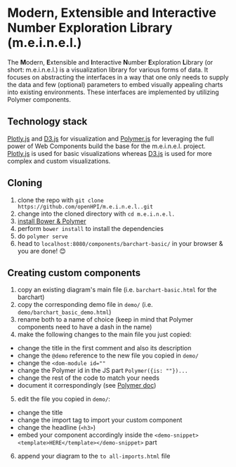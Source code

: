 # Modern, Extensible and Interactive Number Exploration Library (m.e.i.n.e.l.)
The **M**odern, **E**xtensible and **I**nteractive **N**umber **E**xploration **L**ibrary (or short: m.e.i.n.e.l.) is a visualization library for various forms of data.
It focuses on abstracting the interfaces in a way that one only needs to supply the data and few (optional) parameters to embed visually appealing charts into existing environments.
These interfaces are implemented by utilizing Polymer components.

## Technology stack
[Plotly.js](https://plot.ly/javascript/) and [D3.js](https://d3js.org/) for visualization and [Polymer.js](https://www.polymer-project.org/1.0/) for leveraging the full power of Web Components build the base for the m.e.i.n.e.l. project.<br>
[Plotly.js](https://plot.ly/javascript/) is used for basic visualizations whereas [D3.js](https://d3js.org/) is used for more complex and custom visualizations.

## Cloning
1. clone the repo with `git clone https://github.com/openHPI/m.e.i.n.e.l..git`
2. change into the cloned directory with `cd m.e.i.n.e.l.`
3. [install Bower & Polymer](https://www.polymer-project.org/1.0/docs/tools/polymer-cli)
4. perform `bower install` to install the dependencies
5. do `polymer serve`
6. head to `localhost:8080/components/barchart-basic/` in your browser & you are done! :blush:

## Creating custom components

1. copy an existing diagram's main file (i.e. `barchart-basic.html` for the barchart)
2. copy the corresponding demo file in `demo/` (i.e. `demo/barchart_basic_demo.html`)
3. rename both to a name of choice (keep in mind that Polymer components need to have a dash in the name)
4. make the following changes to the main file you just copied:
  - change the title in the first comment and also its description
  - change the `@demo` reference to the new file you copied in `demo/`
  - change the `<dom-module id=""`
  - change the Polymer id in the JS part `Polymer({is: ""})...`
  - change the rest of the code to match your needs
  - document it correspondingly (see [Polymer doc](https://www.polymer-project.org/1.0/docs/tools/documentation))
5. edit the file you copied in `demo/`:
  - change the title
  - change the import tag to import your custom component
  - change the headline (`<h3>`)
  - embed your component accordingly inside the `<demo-snippet><template>HERE</template></demo-snippet>` part
6. append your diagram to the `to all-imports.html` file
